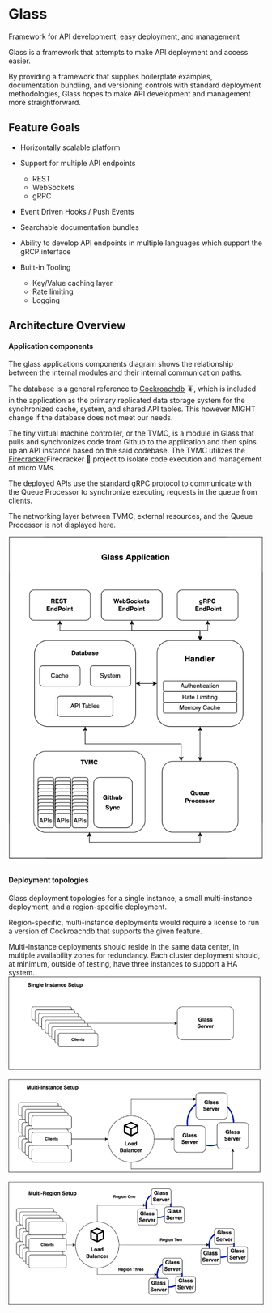 # Glass
Framework for API development, easy deployment, and management

Glass is a framework that attempts to make API deployment and access easier.

By providing a framework that supplies boilerplate examples, documentation bundling, and versioning controls with standard deployment methodologies, Glass hopes to make API development and management more straightforward.

## Feature Goals

 - Horizontally scalable platform
 - Support for multiple API endpoints
 
   - REST
   - WebSockets
   - gRPC
   
 - Event Driven Hooks / Push Events
 - Searchable documentation bundles
 - Ability to develop API endpoints in multiple languages which support the gRCP interface
 - Built-in Tooling
 
   - Key/Value caching layer
   - Rate limiting
   - Logging
 

 ## Architecture Overview

 #### Application components
The glass applications components diagram shows the relationship between the internal modules and their internal communication paths. 

The database is a general reference to [Cockroachdb](https://www.cockroachlabs.com/) 🪳, which is included in the application as the primary replicated data storage system for the synchronized cache, system, and shared API tables. This however MIGHT change if the database does not meet our needs.

The tiny virtual machine controller, or the TVMC, is a module in Glass that pulls and synchronizes code from Github to the application and then spins up an API instance based on the said codebase.  The TVMC utilizes the [Firecracker](https://firecracker-microvm.github.io/)Firecracker 🧨 project to isolate code execution and management of micro VMs. 

The deployed APIs use the standard gRPC protocol to communicate with the Queue Processor to synchronize executing requests in the queue from clients.

The networking layer between TVMC, external resources, and the Queue Processor is not displayed here.

 ![Glass Application Overview](images/Glass-Application.png)


 #### Deployment topologies 
Glass deployment topologies for a single instance, a small multi-instance deployment, and a region-specific deployment. 

Region-specific, multi-instance deployments would require a license to run a version of Cockroachdb that supports the given feature.  

Multi-instance deployments should reside in the same data center, in multiple availability zones for redundancy.  Each cluster deployment should, at minimum, outside of testing, have three instances to support a HA system. 
 ![Glass Cluster Overview](images/Glass-Clusters.png)
